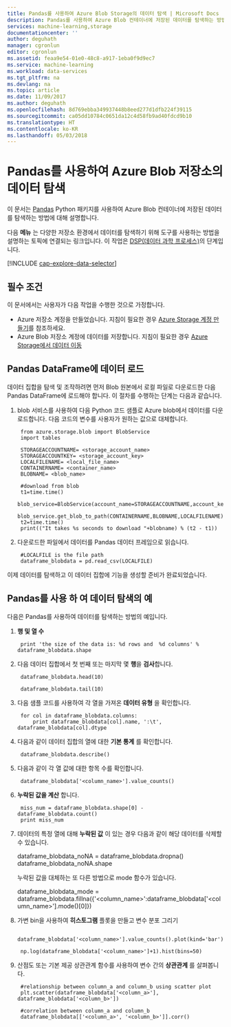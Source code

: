 ```yaml
---
title: Pandas를 사용하여 Azure Blob Storage의 데이터 탐색 | Microsoft Docs
description: Pandas를 사용하여 Azure Blob 컨테이너에 저장된 데이터를 탐색하는 방법입니다.
services: machine-learning,storage
documentationcenter: ''
author: deguhath
manager: cgronlun
editor: cgronlun
ms.assetid: feaa9e54-01e0-48c8-a917-1eba0f9d9ec7
ms.service: machine-learning
ms.workload: data-services
ms.tgt_pltfrm: na
ms.devlang: na
ms.topic: article
ms.date: 11/09/2017
ms.author: deguhath
ms.openlocfilehash: 8d769ebba349937448b8eed277d1dfb224f39115
ms.sourcegitcommit: ca05dd10784c0651da12c4d58fb9ad40fdcd9b10
ms.translationtype: HT
ms.contentlocale: ko-KR
ms.lasthandoff: 05/03/2018
---
```

# <a name="explore-data-in-azure-blob-storage-with-pandas"></a>Pandas를 사용하여 Azure Blob 저장소의 데이터 탐색
이 문서는 [Pandas](http://pandas.pydata.org/) Python 패키지를 사용하여 Azure Blob 컨테이너에 저장된 데이터를 탐색하는 방법에 대해 설명합니다.

다음 **메뉴** 는 다양한 저장소 환경에서 데이터를 탐색하기 위해 도구를 사용하는 방법을 설명하는 토픽에 연결되는 링크입니다. 이 작업은 [DSP(데이터 과학 프로세스)]()의 단계입니다.

[!INCLUDE [cap-explore-data-selector](../../../includes/cap-explore-data-selector.md)]

## <a name="prerequisites"></a>필수 조건
이 문서에서는 사용자가 다음 작업을 수행한 것으로 가정합니다.

* Azure 저장소 계정을 만들었습니다. 지침이 필요한 경우 [Azure Storage 계정 만들기](../../storage/common/storage-create-storage-account.md#create-a-storage-account)를 참조하세요.
* Azure Blob 저장소 계정에 데이터를 저장합니다. 지침이 필요한 경우 [Azure Storage에서 데이터 이동](../../storage/common/storage-moving-data.md)

## <a name="load-the-data-into-a-pandas-dataframe"></a>Pandas DataFrame에 데이터 로드
데이터 집합을 탐색 및 조작하려면 먼저 Blob 원본에서 로컬 파일로 다운로드한 다음 Pandas DataFrame에 로드해야 합니다. 이 절차를 수행하는 단계는 다음과 같습니다.

1. blob 서비스를 사용하여 다음 Python 코드 샘플로 Azure blob에서 데이터를 다운로드합니다. 다음 코드의 변수를 사용자가 원하는 값으로 대체합니다. 
   
        from azure.storage.blob import BlobService
        import tables
   
        STORAGEACCOUNTNAME= <storage_account_name>
        STORAGEACCOUNTKEY= <storage_account_key>
        LOCALFILENAME= <local_file_name>        
        CONTAINERNAME= <container_name>
        BLOBNAME= <blob_name>
   
        #download from blob
        t1=time.time()
        blob_service=BlobService(account_name=STORAGEACCOUNTNAME,account_key=STORAGEACCOUNTKEY)
        blob_service.get_blob_to_path(CONTAINERNAME,BLOBNAME,LOCALFILENAME)
        t2=time.time()
        print(("It takes %s seconds to download "+blobname) % (t2 - t1))
2. 다운로드한 파일에서 데이터를 Pandas 데이터 프레임으로 읽습니다.
   
        #LOCALFILE is the file path    
        dataframe_blobdata = pd.read_csv(LOCALFILE)

이제 데이터를 탐색하고 이 데이터 집합에 기능을 생성할 준비가 완료되었습니다.

## <a name="blob-dataexploration"></a>Pandas를 사용 하 여 데이터 탐색의 예
다음은 Pandas를 사용하여 데이터를 탐색하는 방법의 예입니다.

1. **행 및 열 수** 
   
        print 'the size of the data is: %d rows and  %d columns' % dataframe_blobdata.shape
2. 다음 데이터 집합에서 첫 번째 또는 마지막 몇 **행**을 **검사**합니다.
   
        dataframe_blobdata.head(10)
   
        dataframe_blobdata.tail(10)
3. 다음 샘플 코드를 사용하여 각 열을 가져온 **데이터 유형** 을 확인합니다.
   
        for col in dataframe_blobdata.columns:
            print dataframe_blobdata[col].name, ':\t', dataframe_blobdata[col].dtype
4. 다음과 같이 데이터 집합의 열에 대한 **기본 통계** 를 확인합니다.
   
        dataframe_blobdata.describe()
5. 다음과 같이 각 열 값에 대한 항목 수를 확인합니다.
   
        dataframe_blobdata['<column_name>'].value_counts()
6. **누락된 값을 계산** 합니다.
   
        miss_num = dataframe_blobdata.shape[0] - dataframe_blobdata.count()
        print miss_num
7. 데이터의 특정 열에 대해 **누락된 값** 이 있는 경우 다음과 같이 해당 데이터를 삭제할 수 있습니다.
   
     dataframe_blobdata_noNA = dataframe_blobdata.dropna()   dataframe_blobdata_noNA.shape
   
   누락된 값을 대체하는 또 다른 방법으로 mode 함수가 있습니다.
   
     dataframe_blobdata_mode = dataframe_blobdata.fillna({'<column_name>':dataframe_blobdata['<column_name>'].mode()[0]})        
8. 가변 bin을 사용하여 **히스토그램** 플롯을 만들고 변수 분포 그리기    
   
        dataframe_blobdata['<column_name>'].value_counts().plot(kind='bar')
   
        np.log(dataframe_blobdata['<column_name>']+1).hist(bins=50)
9. 산점도 또는 기본 제공 상관관계 함수를 사용하여 변수 간의 **상관관계** 를 살펴봅니다.
   
        #relationship between column_a and column_b using scatter plot
        plt.scatter(dataframe_blobdata['<column_a>'], dataframe_blobdata['<column_b>'])
   
        #correlation between column_a and column_b
        dataframe_blobdata[['<column_a>', '<column_b>']].corr()

